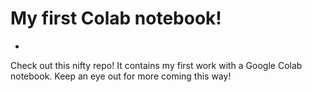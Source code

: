 # My first Colab notebook!
-
Check out this nifty repo! It contains my first work with a Google Colab notebook. Keep an eye out for more coming this way!
